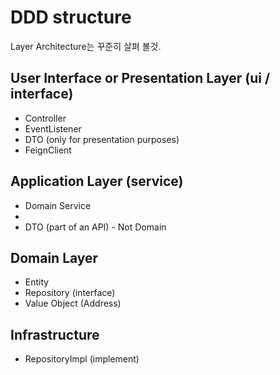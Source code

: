 # DDD structure

Layer Architecture는 꾸준히 살펴 볼것.

## User Interface or Presentation Layer (ui / interface)
- Controller
- EventListener
- DTO (only for presentation purposes)
- FeignClient

## Application Layer (service)
- Domain Service
- 
- DTO (part of an API) - Not Domain

## Domain Layer

- Entity
- Repository (interface)
- Value Object (Address)


## Infrastructure
- RepositoryImpl (implement)
